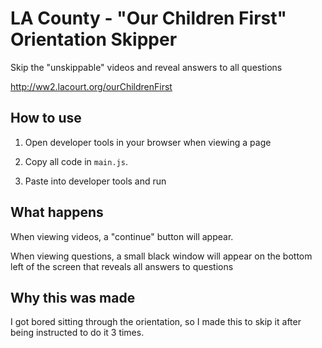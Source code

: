 # LA County - "Our Children First" Orientation Skipper
Skip the "unskippable" videos and reveal answers to all questions

http://ww2.lacourt.org/ourChildrenFirst

## How to use

1. Open developer tools in your browser when viewing a page

2. Copy all code in `main.js`.

3. Paste into developer tools and run

## What happens

When viewing videos, a "continue" button will appear.

When viewing questions, a small black window will appear on the bottom left of the screen that reveals all answers to questions

## Why this was made

I got bored sitting through the orientation, so I made this to skip it after being instructed to do it 3 times.
